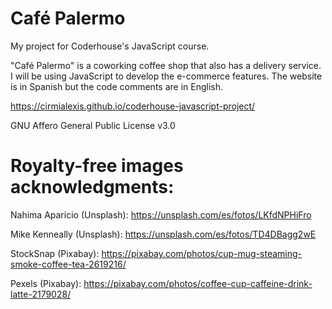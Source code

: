 # Café Palermo
My project for Coderhouse's JavaScript course.

"Café Palermo" is a coworking coffee shop that also has a delivery service. I will be using JavaScript to develop the e-commerce features. The website is in Spanish but the code comments are in English.

https://cirmialexis.github.io/coderhouse-javascript-project/

GNU Affero General Public License v3.0

# Royalty-free images acknowledgments:

Nahima Aparicio (Unsplash): https://unsplash.com/es/fotos/LKfdNPHiFro

Mike Kenneally (Unsplash): https://unsplash.com/es/fotos/TD4DBagg2wE

StockSnap (Pixabay): https://pixabay.com/photos/cup-mug-steaming-smoke-coffee-tea-2619216/

Pexels (Pixabay): https://pixabay.com/photos/coffee-cup-caffeine-drink-latte-2179028/